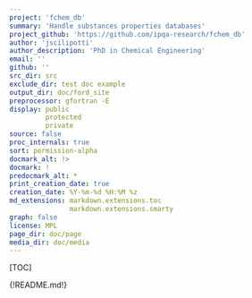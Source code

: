 ```yaml
---
project: 'fchem_db'
summary: 'Handle substances properties databases'
project_github: 'https://github.com/ipqa-research/fchem_db'
author: 'jscilipotti'
author_description: 'PhD in Chemical Engineering'
email: ''
github: ''
src_dir: src
exclude_dir: test doc example
output_dir: doc/ford_site
preprocessor: gfortran -E
display: public
         protected
         private
source: false
proc_internals: true
sort: permission-alpha
docmark_alt: !>
docmark: !
predocmark_alt: *
print_creation_date: true
creation_date: %Y-%m-%d %H:%M %z
md_extensions: markdown.extensions.toc
               markdown.extensions.smarty
graph: false
license: MPL
page_dir: doc/page
media_dir: doc/media
---
```


[TOC]

{!README.md!}


